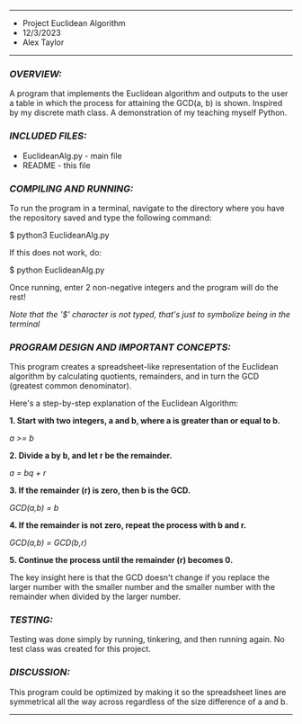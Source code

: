 ****************
* Project Euclidean Algorithm
* 12/3/2023
* Alex Taylor
**************** 

### ***OVERVIEW:***

A program that implements the Euclidean algorithm and outputs to the user a table in which the process for attaining the GCD(a, b) is shown. Inspired by my discrete math class. A demonstration of my teaching myself Python. 

### ***INCLUDED FILES:***

 * EuclideanAlg.py - main file
 * README - this file


### ***COMPILING AND RUNNING:***
To run the program in a terminal, navigate to the directory where you have the repository saved and type the following command:

$ python3 EuclideanAlg.py

If this does not work, do:

$ python EuclideanAlg.py

Once running, enter 2 non-negative integers and the program will do the rest!

*Note that the '$' character is not typed, that's just to symbolize being in the terminal*

### ***PROGRAM DESIGN AND IMPORTANT CONCEPTS:***
This program creates a spreadsheet-like representation of the Euclidean algorithm by calculating quotients, remainders, and in turn the GCD (greatest common denominator).

Here's a step-by-step explanation of the Euclidean Algorithm:

**1. Start with two integers, a and b, where a is greater than or equal to b.**

   *a >= b*
   
**2. Divide a by b, and let r be the remainder.**

   *a = bq + r*
   
**3. If the remainder (r) is zero, then b is the GCD.**

   *GCD(a,b) = b*
   
**4. If the remainder is not zero, repeat the process with b and r.**

   *GCD(a,b) = GCD(b,r)*
   
**5. Continue the process until the remainder (r) becomes 0.**

The key insight here is that the GCD doesn't change if you replace the larger number with the smaller number and the smaller number with the remainder when divided by the larger number.

### ***TESTING:***
Testing was done simply by running, tinkering, and then running again. No test class was created for this project.


### ***DISCUSSION:***
This program could be optimized by making it so the spreadsheet lines are symmetrical all the way across regardless of the size difference of a and b.

----------------------------------------------------------------------------
